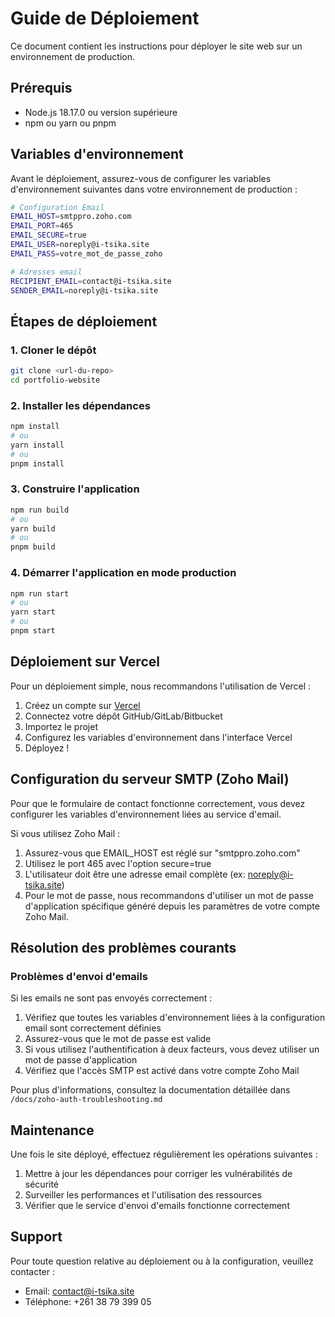 # Guide de Déploiement

Ce document contient les instructions pour déployer le site web sur un environnement de production.

## Prérequis

- Node.js 18.17.0 ou version supérieure
- npm ou yarn ou pnpm

## Variables d'environnement

Avant le déploiement, assurez-vous de configurer les variables d'environnement suivantes dans votre environnement de production :

```bash
# Configuration Email
EMAIL_HOST=smtppro.zoho.com
EMAIL_PORT=465
EMAIL_SECURE=true
EMAIL_USER=noreply@i-tsika.site
EMAIL_PASS=votre_mot_de_passe_zoho

# Adresses email
RECIPIENT_EMAIL=contact@i-tsika.site
SENDER_EMAIL=noreply@i-tsika.site
```

## Étapes de déploiement

### 1. Cloner le dépôt

```bash
git clone <url-du-repo>
cd portfolio-website
```

### 2. Installer les dépendances

```bash
npm install
# ou
yarn install
# ou
pnpm install
```

### 3. Construire l'application

```bash
npm run build
# ou
yarn build
# ou
pnpm build
```

### 4. Démarrer l'application en mode production

```bash
npm run start
# ou
yarn start
# ou
pnpm start
```

## Déploiement sur Vercel

Pour un déploiement simple, nous recommandons l'utilisation de Vercel :

1. Créez un compte sur [Vercel](https://vercel.com/)
2. Connectez votre dépôt GitHub/GitLab/Bitbucket
3. Importez le projet
4. Configurez les variables d'environnement dans l'interface Vercel
5. Déployez !

## Configuration du serveur SMTP (Zoho Mail)

Pour que le formulaire de contact fonctionne correctement, vous devez configurer les variables d'environnement liées au service d'email.

Si vous utilisez Zoho Mail :

1. Assurez-vous que EMAIL_HOST est réglé sur "smtppro.zoho.com"
2. Utilisez le port 465 avec l'option secure=true
3. L'utilisateur doit être une adresse email complète (ex: noreply@i-tsika.site)
4. Pour le mot de passe, nous recommandons d'utiliser un mot de passe d'application spécifique généré depuis les paramètres de votre compte Zoho Mail.

## Résolution des problèmes courants

### Problèmes d'envoi d'emails

Si les emails ne sont pas envoyés correctement :

1. Vérifiez que toutes les variables d'environnement liées à la configuration email sont correctement définies
2. Assurez-vous que le mot de passe est valide
3. Si vous utilisez l'authentification à deux facteurs, vous devez utiliser un mot de passe d'application
4. Vérifiez que l'accès SMTP est activé dans votre compte Zoho Mail

Pour plus d'informations, consultez la documentation détaillée dans `/docs/zoho-auth-troubleshooting.md`

## Maintenance

Une fois le site déployé, effectuez régulièrement les opérations suivantes :

1. Mettre à jour les dépendances pour corriger les vulnérabilités de sécurité
2. Surveiller les performances et l'utilisation des ressources
3. Vérifier que le service d'envoi d'emails fonctionne correctement

## Support

Pour toute question relative au déploiement ou à la configuration, veuillez contacter :
- Email: contact@i-tsika.site
- Téléphone: +261 38 79 399 05
